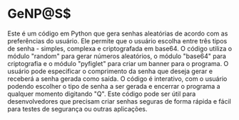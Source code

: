 # GeNP@S$

Este é um código em Python que gera senhas aleatórias de acordo com as preferências do usuário. Ele permite que o usuário escolha entre três tipos de senha - simples, complexa e criptografada em base64. O código utiliza o módulo "random" para gerar números aleatórios, o módulo "base64" para criptografia e o módulo "pyfiglet" para criar um banner para o programa. O usuário pode especificar o comprimento da senha que deseja gerar e receberá a senha gerada como saída. O código é interativo, com o usuário podendo escolher o tipo de senha a ser gerada e encerrar o programa a qualquer momento digitando "Q". Este código pode ser útil para desenvolvedores que precisam criar senhas seguras de forma rápida e fácil para testes de segurança ou outras aplicações.
